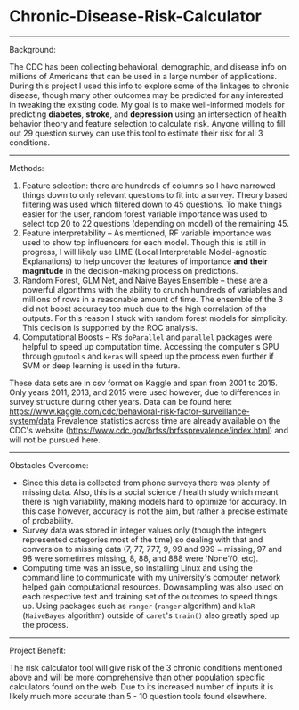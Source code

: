 ﻿# Chronic-Disease-Risk-Calculator

----

Background:

The CDC has been collecting behavioral, demographic, and disease info on millions of Americans that can be used in a large number of applications. During this project I used this info to explore some of the linkages to chronic disease, though many other outcomes may be predicted for any interested in tweaking the existing code. My goal is to make well-informed models for predicting **diabetes**, **stroke**, and **depression** using an intersection of health behavior theory and feature selection to calculate risk. Anyone willing to fill out 29 question survey can use this tool to estimate their risk for all 3 conditions. 

----

Methods:

1.	Feature selection: there are hundreds of columns so I have narrowed things down to only relevant questions to fit into a survey. Theory based filtering was used which filtered down to 45 questions. To make things easier for the user, random forest variable importance was used to select top 20 to 22 questions (depending on model) of the remaining 45.
2.	Feature interpretability – As mentioned, RF variable importance was used to show top influencers for each model. Though this is still in progress, I will likely use LIME (Local Interpretable Model-agnostic Explanations) to help uncover the features of importance **and their magnitude** in the decision-making process on predictions.
3.	Random Forest, GLM Net, and Naive Bayes Ensemble – these are a powerful algorithms with the ability to crunch hundreds of variables and millions of rows in a reasonable amount of time. The ensemble of the 3 did not boost accuracy too much due to the high correlation of the outputs. For this reason I stuck with random forest models for simplicity. This decision is supported by the ROC analysis.
4.	Computational Boosts – R’s `doParallel` and `parallel` packages were helpful to speed up computation time. Accessing the computer's GPU through `gputools` and `keras` will speed up the process even further if SVM or deep learning is used in the future.

These data sets are in csv format on Kaggle and span from 2001 to 2015. Only years 2011, 2013, and 2015 were used however, due to differences in survey structure during other years. Data can be found here: https://www.kaggle.com/cdc/behavioral-risk-factor-surveillance-system/data
Prevalence statistics across time are already available on the CDC's website (https://www.cdc.gov/brfss/brfssprevalence/index.html) and will not be pursued here. 

----

Obstacles Overcome:

* Since this data is collected from phone surveys there was plenty of missing data. Also, this is a social science / health study which meant there is high variability, making models hard to optimize for accuracy. In this case however, accuracy is not the aim, but rather a precise estimate of probability. 
* Survey data was stored in integer values only (though the integers represented categories most of the time) so dealing with that and conversion to missing data (7, 77, 777, 9, 99 and 999 = missing, 97 and 98 were sometimes missing, 8, 88, and 888 were 'None'/0, etc).
* Computing time was an issue, so installing Linux and using the command line to communicate with my university's computer network helped gain computational resources. Downsampling was also used on each respective test and training set of the outcomes to speed things up. Using packages such as `ranger` (`ranger` algorithm) and `klaR` (`NaiveBayes` algorithm) outside of `caret`'s `train()` also greatly sped up the process.

----

Project Benefit:

The risk calculator tool will give risk of the 3 chronic conditions mentioned above and will be more comprehensive than other population specific calculators found on the web. Due to its increased number of inputs it is likely much more accurate than 5 - 10 question tools found elsewhere. 
